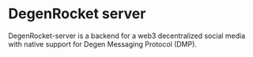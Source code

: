 # DegenRocket server

DegenRocket-server is a backend for a web3 decentralized social media with native support for Degen Messaging Protocol (DMP).
